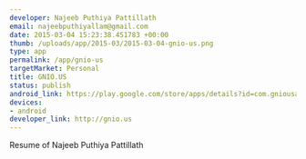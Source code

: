 ```yaml
--- 
developer: Najeeb Puthiya Pattillath
email: najeebputhiyallam@gmail.com
date: 2015-03-04 15:23:38.451783 +00:00
thumb: /uploads/app/2015-03/2015-03-04-gnio-us.png
type: app
permalink: /app/gnio-us
targetMarket: Personal
title: GNIO.US
status: publish
android_link: https://play.google.com/store/apps/details?id=com.gniousapp.najeeb
devices: 
- android
developer_link: http://gnio.us
---
```


Resume of Najeeb Puthiya Pattillath
